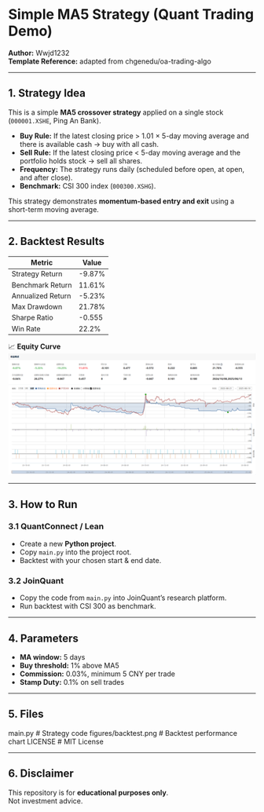 # Simple MA5 Strategy (Quant Trading Demo)

**Author:** Wwjd1232  
**Template Reference:** adapted from chgenedu/oa-trading-algo  

---

## 1. Strategy Idea
This is a simple **MA5 crossover strategy** applied on a single stock (`000001.XSHE`, Ping An Bank).  

- **Buy Rule:** If the latest closing price > 1.01 × 5-day moving average and there is available cash → buy with all cash.  
- **Sell Rule:** If the latest closing price < 5-day moving average and the portfolio holds stock → sell all shares.  
- **Frequency:** The strategy runs daily (scheduled before open, at open, and after close).  
- **Benchmark:** CSI 300 index (`000300.XSHG`).  

This strategy demonstrates **momentum-based entry and exit** using a short-term moving average.

---

## 2. Backtest Results

| Metric | Value |
|--------|-------|
| Strategy Return | -9.87% |
| Benchmark Return | 11.61% |
| Annualized Return | -5.23% |
| Max Drawdown | 21.78% |
| Sharpe Ratio | -0.555 |
| Win Rate | 22.2% |

📈 **Equity Curve**  
![backtest](figures/backtest.png)

---

## 3. How to Run
### 3.1 QuantConnect / Lean
- Create a new **Python project**.  
- Copy `main.py` into the project root.  
- Backtest with your chosen start & end date.  

### 3.2 JoinQuant
- Copy the code from `main.py` into JoinQuant’s research platform.  
- Run backtest with CSI 300 as benchmark.  

---

## 4. Parameters
- **MA window:** 5 days  
- **Buy threshold:** 1% above MA5  
- **Commission:** 0.03%, minimum 5 CNY per trade  
- **Stamp Duty:** 0.1% on sell trades  

---

## 5. Files
main.py              # Strategy code
figures/backtest.png # Backtest performance chart
LICENSE              # MIT License

---

## 6. Disclaimer
This repository is for **educational purposes only**.  
Not investment advice.
